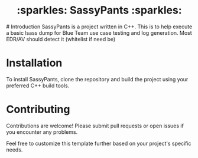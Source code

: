 <h1 align="center">
:sparkles: SassyPants :sparkles:
</h1>
# Introduction
SassyPants is a project written in C++. This is to help execute a basic lsass dump for Blue Team use case testing and log generation. Most EDR/AV should detect it (whitelist if need be)

# Installation
To install SassyPants, clone the repository and build the project using your preferred C++ build tools.

# Contributing
Contributions are welcome! Please submit pull requests or open issues if you encounter any problems.

Feel free to customize this template further based on your project's specific needs.
